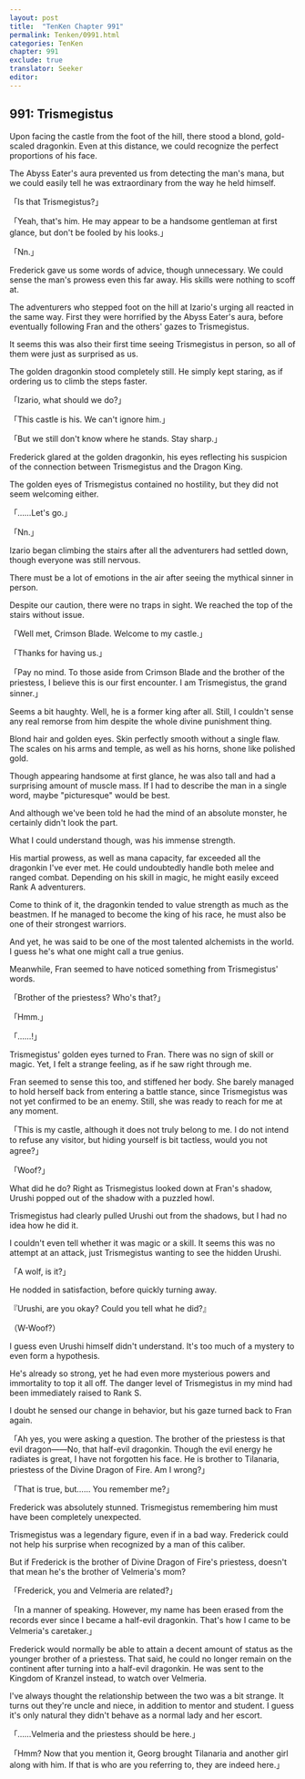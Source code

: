 ```yaml
---
layout: post
title:  "TenKen Chapter 991"
permalink: Tenken/0991.html
categories: TenKen
chapter: 991
exclude: true
translator: Seeker
editor: 
---
```

<h2>991: Trismegistus</h2>

 Upon facing the castle from the foot of the hill, there stood a blond, gold-scaled dragonkin. Even at this distance, we could recognize the perfect proportions of his face.

 The Abyss Eater's aura prevented us from detecting the man's mana, but we could easily tell he was extraordinary from the way he held himself.

「Is that Trismegistus?」

「Yeah, that's him. He may appear to be a handsome gentleman at first glance, but don't be fooled by his looks.」

「Nn.」

 Frederick gave us some words of advice, though unnecessary. We could sense the man's prowess even this far away. His skills were nothing to scoff at.

 The adventurers who stepped foot on the hill at Izario's urging all reacted in the same way. First they were horrified by the Abyss Eater's aura, before eventually following Fran and the others' gazes to Trismegistus.

 It seems this was also their first time seeing Trismegistus in person, so all of them were just as surprised as us.

 The golden dragonkin stood completely still. He simply kept staring, as if ordering us to climb the steps faster.

「Izario, what should we do?」

「This castle is his. We can't ignore him.」

「But we still don't know where he stands. Stay sharp.」

 Frederick glared at the golden dragonkin, his eyes reflecting his suspicion of the connection between Trismegistus and the Dragon King.

 The golden eyes of Trismegistus contained no hostility, but they did not seem welcoming either.

「……Let's go.」

「Nn.」

 Izario began climbing the stairs after all the adventurers had settled down, though everyone was still nervous.

 There must be a lot of emotions in the air after seeing the mythical sinner in person.

 Despite our caution, there were no traps in sight. We reached the top of the stairs without issue.

「Well met, Crimson Blade. Welcome to my castle.」

「Thanks for having us.」

「Pay no mind. To those aside from Crimson Blade and the brother of the priestess, I believe this is our first encounter. I am Trismegistus, the grand sinner.」

 Seems a bit haughty. Well, he is a former king after all. Still, I couldn't sense any real remorse from him despite the whole divine punishment thing.

 Blond hair and golden eyes. Skin perfectly smooth without a single flaw. The scales on his arms and temple, as well as his horns, shone like polished gold.

 Though appearing handsome at first glance, he was also tall and had a surprising amount of muscle mass. If I had to describe the man in a single word, maybe "picturesque" would be best.

 And although we've been told he had the mind of an absolute monster, he certainly didn't look the part.

 What I could understand though, was his immense strength.

 His martial prowess, as well as mana capacity, far exceeded all the dragonkin I've ever met. He could undoubtedly handle both melee and ranged combat. Depending on his skill in magic, he might easily exceed Rank A adventurers.

 Come to think of it, the dragonkin tended to value strength as much as the beastmen. If he managed to become the king of his race, he must also be one of their strongest warriors.

 And yet, he was said to be one of the most talented alchemists in the world. I guess he's what one might call a true genius.

 Meanwhile, Fran seemed to have noticed something from Trismegistus' words.

「Brother of the priestess? Who's that?」

「Hmm.」

「……!」

 Trismegistus' golden eyes turned to Fran. There was no sign of skill or magic. Yet, I felt a strange feeling, as if he saw right through me.

 Fran seemed to sense this too, and stiffened her body. She barely managed to hold herself back from entering a battle stance, since Trismegistus was not yet confirmed to be an enemy. Still, she was ready to reach for me at any moment.

「This is my castle, although it does not truly belong to me. I do not intend to refuse any visitor, but hiding yourself is bit tactless, would you not agree?」

「Woof?」

 What did he do? Right as Trismegistus looked down at Fran's shadow, Urushi popped out of the shadow with a puzzled howl.

 Trismegistus had clearly pulled Urushi out from the shadows, but I had no idea how he did it.

 I couldn't even tell whether it was magic or a skill. It seems this was no attempt at an attack, just Trismegistus wanting to see the hidden Urushi.

「A wolf, is it?」

 He nodded in satisfaction, before quickly turning away.

『Urushi, are you okay? Could you tell what he did?』

（W-Woof?）

 I guess even Urushi himself didn't understand. It's too much of a mystery to even form a hypothesis.

 He's already so strong, yet he had even more mysterious powers and immortality to top it all off. The danger level of Trismegistus in my mind had been immediately raised to Rank S.

 I doubt he sensed our change in behavior, but his gaze turned back to Fran again.

「Ah yes, you were asking a question. The brother of the priestess is that evil dragon――No, that half-evil dragonkin. Though the evil energy he radiates is great, I have not forgotten his face. He is brother to Tilanaria, priestess of the Divine Dragon of Fire. Am I wrong?」

「That is true, but…… You remember me?」

 Frederick was absolutely stunned. Trismegistus remembering him must have been completely unexpected.

 Trismegistus was a legendary figure, even if in a bad way. Frederick could not help his surprise when recognized by a man of this caliber.

 But if Frederick is the brother of Divine Dragon of Fire's priestess, doesn't that mean he's the brother of Velmeria's mom?

「Frederick, you and Velmeria are related?」

「In a manner of speaking. However, my name has been erased from the records ever since I became a half-evil dragonkin. That's how I came to be Velmeria's caretaker.」

 Frederick would normally be able to attain a decent amount of status as the younger brother of a priestess. That said, he could no longer remain on the continent after turning into a half-evil dragonkin. He was sent to the Kingdom of Kranzel instead, to watch over Velmeria.

 I've always thought the relationship between the two was a bit strange. It turns out they're uncle and niece, in addition to mentor and student. I guess it's only natural they didn't behave as a normal lady and her escort.

「……Velmeria and the priestess should be here.」

「Hmm? Now that you mention it, Georg brought Tilanaria and another girl along with him. If that is who are you referring to, they are indeed here.」


